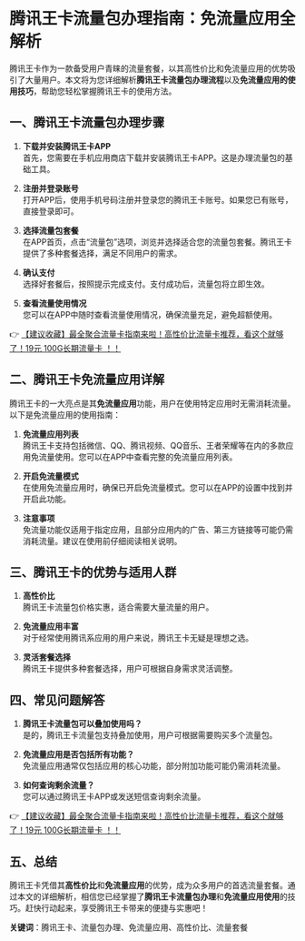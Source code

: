 # 腾讯王卡流量包办理指南：免流量应用全解析

腾讯王卡作为一款备受用户青睐的流量套餐，以其高性价比和免流量应用的优势吸引了大量用户。本文将为您详细解析**腾讯王卡流量包办理流程**以及**免流量应用的使用技巧**，帮助您轻松掌握腾讯王卡的使用方法。

## 一、腾讯王卡流量包办理步骤

1. **下载并安装腾讯王卡APP**  
   首先，您需要在手机应用商店下载并安装腾讯王卡APP。这是办理流量包的基础工具。

2. **注册并登录账号**  
   打开APP后，使用手机号码注册并登录您的腾讯王卡账号。如果您已有账号，直接登录即可。

3. **选择流量包套餐**  
   在APP首页，点击“流量包”选项，浏览并选择适合您的流量包套餐。腾讯王卡提供了多种套餐选择，满足不同用户的需求。

4. **确认支付**  
   选择好套餐后，按照提示完成支付。支付成功后，流量包将立即生效。

5. **查看流量使用情况**  
   您可以在APP中随时查看流量使用情况，确保流量充足，避免超额使用。

👉 [【建议收藏】最全聚合流量卡指南来啦！高性价比流量卡推荐，看这个就够了！19元 100G长期流量卡 ！！](https://bit.ly/Liuliangka)

## 二、腾讯王卡免流量应用详解

腾讯王卡的一大亮点是其**免流量应用**功能，用户在使用特定应用时无需消耗流量。以下是免流量应用的使用指南：

1. **免流量应用列表**  
   腾讯王卡支持包括微信、QQ、腾讯视频、QQ音乐、王者荣耀等在内的多款应用免流量使用。您可以在APP中查看完整的免流量应用列表。

2. **开启免流量模式**  
   在使用免流量应用时，确保已开启免流量模式。您可以在APP的设置中找到并开启此功能。

3. **注意事项**  
   免流量功能仅适用于指定应用，且部分应用内的广告、第三方链接等可能仍需消耗流量。建议在使用前仔细阅读相关说明。

## 三、腾讯王卡的优势与适用人群

1. **高性价比**  
   腾讯王卡流量包价格实惠，适合需要大量流量的用户。

2. **免流量应用丰富**  
   对于经常使用腾讯系应用的用户来说，腾讯王卡无疑是理想之选。

3. **灵活套餐选择**  
   腾讯王卡提供多种套餐选择，用户可根据自身需求灵活调整。

## 四、常见问题解答

1. **腾讯王卡流量包可以叠加使用吗？**  
   是的，腾讯王卡流量包支持叠加使用，用户可根据需要购买多个流量包。

2. **免流量应用是否包括所有功能？**  
   免流量应用通常仅包括应用的核心功能，部分附加功能可能仍需消耗流量。

3. **如何查询剩余流量？**  
   您可以通过腾讯王卡APP或发送短信查询剩余流量。

👉 [【建议收藏】最全聚合流量卡指南来啦！高性价比流量卡推荐，看这个就够了！19元 100G长期流量卡 ！！](https://bit.ly/Liuliangka)

## 五、总结

腾讯王卡凭借其**高性价比**和**免流量应用**的优势，成为众多用户的首选流量套餐。通过本文的详细解析，相信您已经掌握了**腾讯王卡流量包办理**和**免流量应用使用**的技巧。赶快行动起来，享受腾讯王卡带来的便捷与实惠吧！

**关键词**：腾讯王卡、流量包办理、免流量应用、高性价比、流量套餐